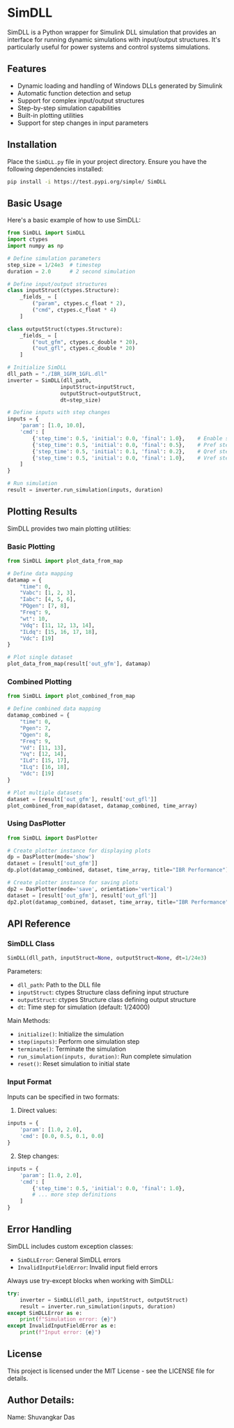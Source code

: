 # SimDLL

SimDLL is a Python wrapper for Simulink DLL simulation that provides an interface for running dynamic simulations with input/output structures. It's particularly useful for power systems and control systems simulations.

## Features

- Dynamic loading and handling of Windows DLLs generated by Simulink
- Automatic function detection and setup
- Support for complex input/output structures
- Step-by-step simulation capabilities
- Built-in plotting utilities
- Support for step changes in input parameters

## Installation

Place the `SimDLL.py` file in your project directory. Ensure you have the following dependencies installed:

```bash
pip install -i https://test.pypi.org/simple/ SimDLL
```

## Basic Usage

Here's a basic example of how to use SimDLL:

```python
from SimDLL import SimDLL
import ctypes
import numpy as np

# Define simulation parameters
step_size = 1/24e3  # timestep
duration = 2.0      # 2 second simulation

# Define input/output structures
class inputStruct(ctypes.Structure):
    _fields_ = [
        ("param", ctypes.c_float * 2),
        ("cmd", ctypes.c_float * 4)
    ]

class outputStruct(ctypes.Structure):
    _fields_ = [
        ("out_gfm", ctypes.c_double * 20),
        ("out_gfl", ctypes.c_double * 20)
    ]

# Initialize SimDLL
dll_path = "./IBR_1GFM_1GFL.dll"
inverter = SimDLL(dll_path, 
                 inputStruct=inputStruct, 
                 outputStruct=outputStruct, 
                 dt=step_size)

# Define inputs with step changes
inputs = {
    'param': [1.0, 10.0],
    'cmd': [
        {'step_time': 0.5, 'initial': 0.0, 'final': 1.0},    # Enable step
        {'step_time': 0.5, 'initial': 0.0, 'final': 0.5},    # Pref step
        {'step_time': 0.5, 'initial': 0.1, 'final': 0.2},    # Qref step
        {'step_time': 0.5, 'initial': 0.0, 'final': 1.0},    # Vref step
    ]
}

# Run simulation
result = inverter.run_simulation(inputs, duration)
```

## Plotting Results

SimDLL provides two main plotting utilities:

### Basic Plotting

```python
from SimDLL import plot_data_from_map

# Define data mapping
datamap = {
    "time": 0,
    "Vabc": [1, 2, 3],
    "Iabc": [4, 5, 6],
    "PQgen": [7, 8],
    "Freq": 9,
    "wt": 10,
    "Vdq": [11, 12, 13, 14],
    "ILdq": [15, 16, 17, 18],
    "Vdc": [19]
}

# Plot single dataset
plot_data_from_map(result['out_gfm'], datamap)
```

### Combined Plotting

```python
from SimDLL import plot_combined_from_map

# Define combined data mapping
datamap_combined = {
    "time": 0,
    "Pgen": 7,
    "Qgen": 8,
    "Freq": 9,
    "Vd": [11, 13],
    "Vq": [12, 14],
    "ILd": [15, 17],
    "ILq": [16, 18],
    "Vdc": [19]
}

# Plot multiple datasets
dataset = [result['out_gfm'], result['out_gfl']]
plot_combined_from_map(dataset, datamap_combined, time_array)
```

### Using DasPlotter

```python
from SimDLL import DasPlotter

# Create plotter instance for displaying plots
dp = DasPlotter(mode='show')
dataset = [result['out_gfm']]
dp.plot(datamap_combined, dataset, time_array, title="IBR Performance")

# Create plotter instance for saving plots
dp2 = DasPlotter(mode='save', orientation='vertical')
dataset = [result['out_gfm'], result['out_gfl']]
dp2.plot(datamap_combined, dataset, time_array, title="IBR Performance")
```

## API Reference

### SimDLL Class

```python
SimDLL(dll_path, inputStruct=None, outputStruct=None, dt=1/24e3)
```

Parameters:
- `dll_path`: Path to the DLL file
- `inputStruct`: ctypes Structure class defining input structure
- `outputStruct`: ctypes Structure class defining output structure
- `dt`: Time step for simulation (default: 1/24000)

Main Methods:
- `initialize()`: Initialize the simulation
- `step(inputs)`: Perform one simulation step
- `terminate()`: Terminate the simulation
- `run_simulation(inputs, duration)`: Run complete simulation
- `reset()`: Reset simulation to initial state

### Input Format

Inputs can be specified in two formats:

1. Direct values:
```python
inputs = {
    'param': [1.0, 2.0],
    'cmd': [0.0, 0.5, 0.1, 0.0]
}
```

2. Step changes:
```python
inputs = {
    'param': [1.0, 2.0],
    'cmd': [
        {'step_time': 0.5, 'initial': 0.0, 'final': 1.0},
        # ... more step definitions
    ]
}
```

## Error Handling

SimDLL includes custom exception classes:
- `SimDLLError`: General SimDLL errors
- `InvalidInputFieldError`: Invalid input field errors

Always use try-except blocks when working with SimDLL:

```python
try:
    inverter = SimDLL(dll_path, inputStruct, outputStruct)
    result = inverter.run_simulation(inputs, duration)
except SimDLLError as e:
    print(f"Simulation error: {e}")
except InvalidInputFieldError as e:
    print(f"Input error: {e}")
```

## License

This project is licensed under the MIT License - see the LICENSE file for details.

## Author Details:
Name: Shuvangkar Das
